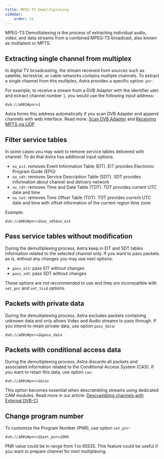```yaml
---
title: MPEG-TS Demultiplexing
sidebar:
    order: 31
---
```


MPEG-TS Demultiplexing is the process of extracting individual audio, video, and data streams from a combined MPEG-TS broadcast, also known as multiplext or MPTS.

## Extracting single channel from multiplex

In digital TV broadcasting, the stream received from sources such as satellite, terrestrial, or cable networks contains multiple channels. To extract a single channel from this multiplex, Astra provides a specific option: `pnr`.

For example, to receive a stream from a DVB Adapter with the identifier `a001` and extract channel number `1`, you would use the following input address:

```
dvb://a001#pnr=1
```

Astra forms this address automatically if you scan DVB Adapter and append channels with web interface. Read more: [Scan DVB Adapter](/en/astra/adapters/scan/) and [Receiving MPTS via UDP](/en/astra/receiving-udp/mpts-via-udp/)

## Filter service tables

In some cases you may want to remove service tables delivered with channel. To do that Astra has additional input options:

- `no_eit`: removes Event Information Table (EIT). EIT provides Electronic Program Guide (EPG)
- `no_sdt`: removes Service Description Table (SDT). SDT provides information about channel and delivery network
- `no_tdt`: removes Time and Date Table (TDT). TDT provides current UTC date and time
- `no_tot`: removes Time Offset Table (TOT). TOT provides current UTC date and time with offset information of the current region time zone

Example:

```
dvb://a001#pnr=1&no_sdt&no_eit
```

## Pass service tables without modification

During the demultiplexing process, Astra keep in EIT and SDT tables information related to the selected channel only. If you want to pass packets as is, without any changes you may use next options:

- `pass_eit`: pass EIT without changes
- `pass_sdt`: pass SDT without changes

These options are not recommended to use and they are incompatible with `set_pnr` and `set_tsid` options.

## Packets with private data

During the demultiplexing process, Astra excludes packets containing unknown data and only allows Video and Audio streams to pass through. If you intend to retain private data, use option `pass_data`:

```
dvb://a001#pnr=1&pass_data
```

## Packets with conditional access data

During the demultiplexing process, Astra discards all packets and associated information related to the Conditional Access System (CAS). If you want to retain this data, use option `cas`:

```
dvb://a001#pnr=1&cas
```

This option becomes essential when descrambling streams using dedicated CAM modules. Read more in our article: [Descrambling channels with External DVB-CI](/en/astra/adapters/external-ci/)

## Change program number

To customize the Program Number (PNR), use option `set_pnr`:

```
dvb://a001#pnr=1&set_pnr=1000
```

PNR value could be in range from 1 to 65535. This feature could be useful if you want to prepare channel for next multiplexing.
